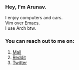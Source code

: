 ### Hey, I'm Arunav.  
I enjoy computers and cars.  
Vim over Emacs.  
I use Arch btw.
### You can reach out to me on:  
 1. [Mail](mailto:arunav.dey@protonmail.com)  
 2. [Reddit](https://www.reddit.com/user/NotArunav)  
 3. [Twitter](https://twitter.com/vanurayed)  
